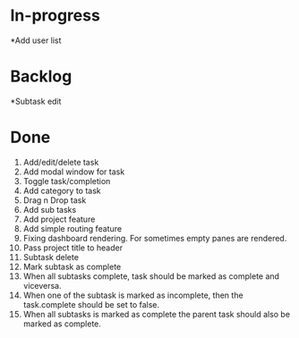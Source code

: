 In-progress
============
*Add user list


Backlog
========
*Subtask edit


Done
=====
1.  Add/edit/delete task
2.  Add modal window for task
3.  Toggle task/completion
4.  Add category to task
5.  Drag n Drop task 
6.  Add sub tasks
7.  Add project feature
8.  Add simple routing feature
9.  Fixing dashboard rendering.  For sometimes empty panes are rendered.
10. Pass project title to header
11. Subtask delete
12. Mark subtask as complete
13. When all subtasks complete, task should be marked as complete and viceversa.
14. When one of the subtask is marked as incomplete, then the task.complete should be set to false.
15. When all subtasks is marked as complete the parent task should also be marked as complete.


